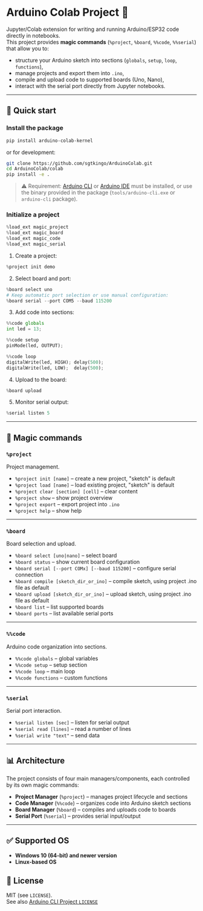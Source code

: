 # Arduino Colab Project 🔌

Jupyter/Colab extension for writing and running Arduino/ESP32 code directly in notebooks.  
This project provides **magic commands** (`%project`, `%board`, `%%code`, `%%serial`) that allow you to:

- structure your Arduino sketch into sections (`globals`, `setup`, `loop`, `functions`),
- manage projects and export them into `.ino`,
- compile and upload code to supported boards (Uno, Nano),
- interact with the serial port directly from Jupyter notebooks.

---

## 🚀 Quick start

### Install the package

```bash
pip install arduino-colab-kernel
```

or for development:

```bash
git clone https://github.com/sgtkingo/ArduinoColab.git
cd ArduinoColab/colab
pip install -e .
```

> ⚠️ Requirement: [Arduino CLI](https://arduino.github.io/arduino-cli/latest/) or [Arduino IDE](https://www.arduino.cc/en/software/) must be installed, or use the binary provided in the package (`tools/arduino-cli.exe` or `arduino-cli` package).

### Initialize a project

```python
%load_ext magic_project
%load_ext magic_board
%load_ext magic_code
%load_ext magic_serial
```

1. Create a project:

```python
%project init demo
```

2. Select board and port:

```python
%board select uno
# Keep automatic port selection or use manual configuration:
%board serial --port COM5 --baud 115200
```

3. Add code into sections:

```python
%%code globals
int led = 13;

%%code setup
pinMode(led, OUTPUT);

%%code loop
digitalWrite(led, HIGH); delay(500);
digitalWrite(led, LOW);  delay(500);
```

4. Upload to the board:

```python
%board upload
```

5. Monitor serial output:

```python
%serial listen 5
```

---

## 📘 Magic commands

### `%project`
Project management.

- `%project init [name]` – create a new project, "sketch" is default 
- `%project load [name]` – load existing project, "sketch" is default   
- `%project clear [section] [cell]` – clear content  
- `%project show` – show project overview  
- `%project export` – export project into `.ino`  
- `%project help` – show help  

---

### `%board`
Board selection and upload.

- `%board select [uno|nano]` – select board  
- `%board status` – show current board configuration  
- `%board serial [--port COMx] [--baud 115200]` – configure serial connection  
- `%board compile [sketch_dir_or_ino]` – compile sketch, using project .ino file as default 
- `%board upload [sketch_dir_or_ino]` – upload sketch, using project .ino file as default    
- `%board list` – list supported boards  
- `%board ports` – list available serial ports  

---

### `%%code`
Arduino code organization into sections.

- `%%code globals` – global variables  
- `%%code setup` – setup section  
- `%%code loop` – main loop  
- `%%code functions` – custom functions  

---

### `%serial`
Serial port interaction.

- `%serial listen [sec]` – listen for serial output  
- `%serial read [lines]` – read a number of lines  
- `%serial write "text"` – send data  

---

## 📊 Architecture

The project consists of four main managers/components, each controlled by its own magic commands:

- **Project Manager** (`%project`) – manages project lifecycle and sections
- **Code Manager** (`%%code`) – organizes code into Arduino sketch sections
- **Board Manager** (`%board`) – compiles and uploads code to boards
- **Serial Port** (`%serial`) – provides serial input/output
---

## ✅ Supported OS
- **Windows 10 (64-bit) and newer version**
- **Linux-based OS**

## 📄 License
MIT (see `LICENSE`).  
See also [Arduino CLI Project `LICENSE`](https://github.com/arduino/arduino-cli/blob/master/LICENSE.txt)